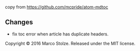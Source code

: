 
copy from https://github.com/mcpride/atom-mdtoc

## Changes

* fix toc error when article has duplicate headers.

Copyright © 2016 Marco Stolze. Released under the MIT license.

